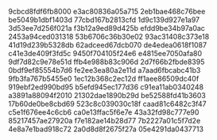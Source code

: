 9cbcd8fdf6fb8000
e3ac80836a05a715
2eb1bae468c76bee
be5049b1dbf1403d
77cbd167b2813cfd
1d9c139d927e1a97
3d53ee7d256f021a
f3b12a9ed89d425b
efdd9be34b97a0ac
2453a94ced031318
53b6706c36b30e02
93ac31408c373e18
41d19d239b5328db
62adceed67dcb070
de4edea0618f1087
c41e3de409f3fd5c
9450f704105f24e6
e4815ee7050afa80
9df7d82c9e78e51d
ffb4e988b83c906d
2d7f66b2fbde8395
0bdf9ef85554b7d6
fe2ee3ea80a2e11d
a7aad6fbcabc41b3
9fb3fa767b5455e0
1ec12b368c2ec12d
ff1aee86509dc40f
919ebf2ed990bd95
b5efd945ec177d36
c91ea11ab0340248
a3891a88094f2010
21302dae1890b29d
be52588fd41b3603
17b60de0be8cbd69
523c8c039030c18f
caad81c6482c3f47
c5e1f676ee4c6cb6
ca0e13ffac5f6e7e
43a32fd98c777e90
85217457ae27920a
f7e182ae14b28d77
7b2227a01c5f7d2e
4e8a7e1bad918c72
2a0d8d8f2675f27a
05e4291da0437713
